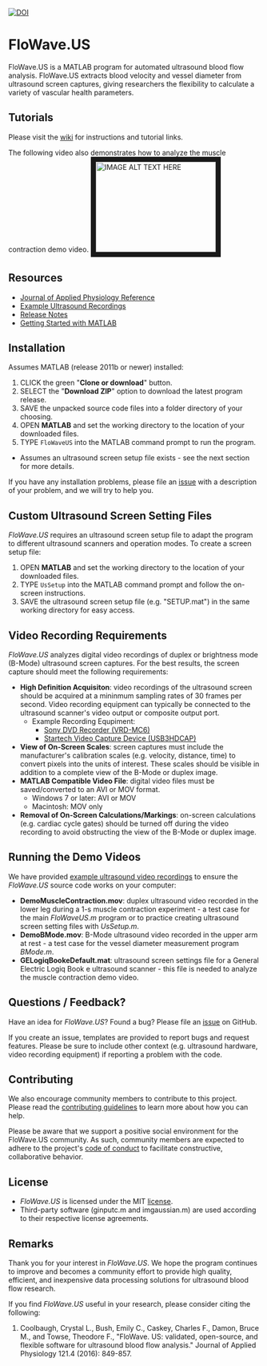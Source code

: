 [![DOI](https://zenodo.org/badge/42957710.svg)](https://zenodo.org/badge/latestdoi/42957710)

# FloWave.US
FloWave.US is a MATLAB program for automated ultrasound blood flow analysis. FloWave.US extracts blood velocity and vessel diameter from ultrasound screen captures, giving researchers the flexibility to calculate a variety of vascular health parameters. 

## Tutorials 
Please visit the [wiki](https://github.com/ccoolbaugh/FloWave.US/wiki) for instructions and tutorial links.

The following video also demonstrates how to analyze the muscle contraction demo video. 
<a href="http://www.youtube.com/watch?feature=player_embedded&v=lehANYDmxTY
" target="_blank"><img src="http://img.youtube.com/vi/lehANYDmxTY/0.jpg" 
alt="IMAGE ALT TEXT HERE" width="240" height="180" border="10" /></a>

## Resources
- [Journal of Applied Physiology Reference](http://jap.physiology.org/content/121/4/849 "Journal of Applied Physiology Reference")
- [Example Ultrasound Recordings](https://github.com/ccoolbaugh/FloWave.US/tree/master/Demo "Demo Videos")
- [Release Notes](https://github.com/ccoolbaugh/FloWave.US/releases "Release Notes")
- [Getting Started with MATLAB](http://www.mathworks.com/help/matlab/getting-started-with-matlab.html "MATLAB Help")

## Installation
Assumes MATLAB (release 2011b or newer) installed:  

1. CLICK the green "**Clone or download**" button.   
2. SELECT the "**Download ZIP**" option to download the latest program release.   
3. SAVE the unpacked source code files into a folder directory of your choosing.  
4. OPEN **MATLAB** and set the working directory to the location of your downloaded files.   
5. TYPE `FloWaveUS` into the MATLAB command prompt to run the program. 
  * Assumes an ultrasound screen setup file exists - see the next section for more details.  

If you have any installation problems, please file an [issue](https://github.com/ccoolbaugh/FloWave.US/issues "Issues") with a description of your problem, and we will try to help you. 

## Custom Ultrasound Screen Setting Files
*FloWave.US* requires an ultrasound screen setup file to adapt the program to different ultrasound scanners and operation modes. To create a screen setup file: 

1. OPEN **MATLAB** and set the working directory to the location of your downloaded files.  
2. TYPE `UsSetup` into the MATLAB command prompt and follow the on-screen instructions.  
3. SAVE the ultrasound screen setup file (e.g. "SETUP.mat") in the same working directory for easy access.  

## Video Recording Requirements
*FloWave.US* analyzes digital video recordings of duplex or brightness mode (B-Mode) ultrasound screen captures. For the best results, the screen capture should meet the following requirements:  

* **High Definition Acquisiton**: video recordings of the ultrasound screen should be acquired at a mininmum sampling rates of 30 frames per second. Video recording equipment can typically be connected to the ultrasound scanner's video output or composite output port.  
  * Example Recording Equpiment:  
    * [Sony DVD Recorder (VRD-MC6)](https://esupport.sony.com/US/p/model-home.pl?mdl=VRDMC6 "Sony DVD Recorder")  
    * [Startech Video Capture Device (USB3HDCAP)](https://www.startech.com/AV/Converters/Video/usb-3-0-video-capture-device-hdmi-dvi-vga~USB3HDCAP "Startech USB")  
* **View of On-Screen Scales**: screen captures must include the manufacturer's calibration scales (e.g. velocity, distance, time) to convert pixels into the units of interest. These scales should be visible in addition to a complete view of the B-Mode or duplex image.  
* **MATLAB Compatible Video File**: digital video files must be saved/converted to an AVI or MOV format.  
  * Windows 7 or later: AVI or MOV  
  * Macintosh: MOV only  
*  **Removal of On-Screen Calculations/Markings**: on-screen calculations (e.g. cardiac cycle gates) should be turned off during the video recording to avoid obstructing the view of the B-Mode or duplex image.  

## Running the Demo Videos
We have provided [example ultrasound video recordings](https://github.com/ccoolbaugh/FloWave.US/tree/master/Demo "Demo") to ensure the *FloWave.US* source code works on your computer:  
* **DemoMuscleContraction.mov**: duplex ultrasound video recorded in the lower leg during a 1-s muscle contraction experiment - a test case for the main *FloWaveUS.m* program or to practice creating ultrasound screen setting files with *UsSetup.m*.  
* **DemoBMode.mov**: B-Mode ultrasound video recorded in the upper arm at rest - a test case for the vessel diameter measurement program *BMode.m*.  
* **GELogiqBookeDefault.mat**: ultrasound screen settings file for a General Electric Logiq Book e ultrasound scanner - this file is needed to analyze the muscle contraction demo video. 

## Questions / Feedback?
Have an idea for *FloWave.US*? Found a bug? Please file an [issue](https://github.com/ccoolbaugh/FloWave.US/issues "Bug Reports") on GitHub.  

If you create an issue, templates are provided to report bugs and request features. Please be sure to include other context (e.g. ultrasound hardware, video recording equipment) if reporting a problem with the code.        

## Contributing
We also encourage community members to contribute to this project. Please read the [contributing guidelines](https://github.com/ccoolbaugh/FloWave.US/blob/master/CONTRIBUTING.md "Contributing") to learn more about how you can help.

Please be aware that we support a positive social environment for the FloWave.US community. As such, community members are expected to adhere to the project's [code of conduct](https://github.com/ccoolbaugh/FloWave.US/blob/master/CODE_OF_CONDUCT.md "Code of Conduct") to facilitate constructive, collaborative behavior. 

## License
* *FloWave.US* is licensed under the MIT [license](https://github.com/ccoolbaugh/FloWave.US/blob/master/LICENSE "License").  
* Third-party software (ginputc.m and imgaussian.m) are used according to their respective license agreements.   

## Remarks
Thank you for your interest in *FloWave.US*. We hope the program continues to improve and becomes a community effort to provide high quality, efficient, and inexpensive data processing solutions for ultrasound blood flow research. 

If you find *FloWave.US* useful in your research, please consider citing the following:  

1. Coolbaugh, Crystal L., Bush, Emily C., Caskey, Charles F., Damon, Bruce M., and Towse, Theodore F., "FloWave. US: validated, open-source, and flexible software for ultrasound blood flow analysis." Journal of Applied Physiology 121.4 (2016): 849-857.
